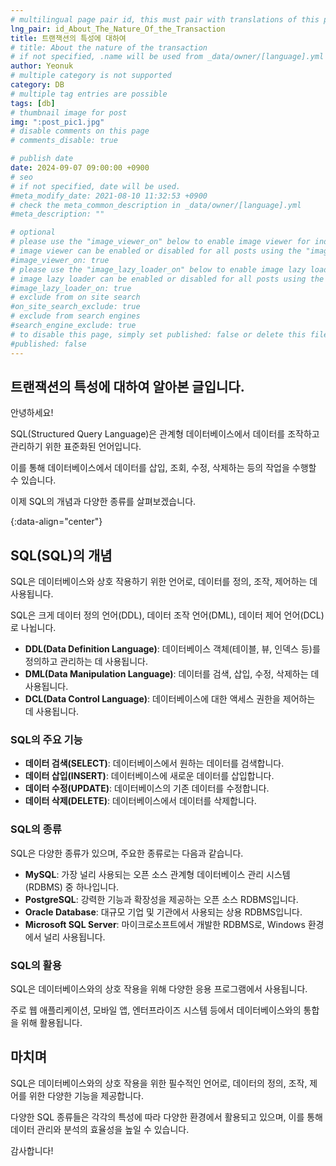 ```yaml
---
# multilingual page pair id, this must pair with translations of this page. (This name must be unique)
lng_pair: id_About_The_Nature_Of_the_Transaction
title: 트랜잭션의 특성에 대하여
# title: About the nature of the transaction
# if not specified, .name will be used from _data/owner/[language].yml
author: Yeonuk
# multiple category is not supported
category: DB
# multiple tag entries are possible
tags: [db]
# thumbnail image for post
img: ":post_pic1.jpg"
# disable comments on this page
# comments_disable: true

# publish date
date: 2024-09-07 09:00:00 +0900
# seo
# if not specified, date will be used.
#meta_modify_date: 2021-08-10 11:32:53 +0900
# check the meta_common_description in _data/owner/[language].yml
#meta_description: ""

# optional
# please use the "image_viewer_on" below to enable image viewer for individual pages or posts (_posts/ or [language]/_posts folders).
# image viewer can be enabled or disabled for all posts using the "image_viewer_posts: true" setting in _data/conf/main.yml.
#image_viewer_on: true
# please use the "image_lazy_loader_on" below to enable image lazy loader for individual pages or posts (_posts/ or [language]/_posts folders).
# image lazy loader can be enabled or disabled for all posts using the "image_lazy_loader_posts: true" setting in _data/conf/main.yml.
#image_lazy_loader_on: true
# exclude from on site search
#on_site_search_exclude: true
# exclude from search engines
#search_engine_exclude: true
# to disable this page, simply set published: false or delete this file
#published: false
---
```


<!-- outline-start -->

## 트랜잭션의 특성에 대하여 알아본 글입니다.

안녕하세요!

SQL(Structured Query Language)은 관계형 데이터베이스에서 데이터를 조작하고 관리하기 위한 표준화된 언어입니다.

이를 통해 데이터베이스에서 데이터를 삽입, 조회, 수정, 삭제하는 등의 작업을 수행할 수 있습니다.

이제 SQL의 개념과 다양한 종류를 살펴보겠습니다.

{:data-align="center"}

<!-- outline-end -->

## SQL(SQL)의 개념

SQL은 데이터베이스와 상호 작용하기 위한 언어로, 데이터를 정의, 조작, 제어하는 데 사용됩니다.

SQL은 크게 데이터 정의 언어(DDL), 데이터 조작 언어(DML), 데이터 제어 언어(DCL)로 나뉩니다.

- **DDL(Data Definition Language)**: 데이터베이스 객체(테이블, 뷰, 인덱스 등)를 정의하고 관리하는 데 사용됩니다.
- **DML(Data Manipulation Language)**: 데이터를 검색, 삽입, 수정, 삭제하는 데 사용됩니다.
- **DCL(Data Control Language)**: 데이터베이스에 대한 액세스 권한을 제어하는 데 사용됩니다.

### SQL의 주요 기능

- **데이터 검색(SELECT)**: 데이터베이스에서 원하는 데이터를 검색합니다.
- **데이터 삽입(INSERT)**: 데이터베이스에 새로운 데이터를 삽입합니다.
- **데이터 수정(UPDATE)**: 데이터베이스의 기존 데이터를 수정합니다.
- **데이터 삭제(DELETE)**: 데이터베이스에서 데이터를 삭제합니다.

### SQL의 종류

SQL은 다양한 종류가 있으며, 주요한 종류로는 다음과 같습니다.

- **MySQL**: 가장 널리 사용되는 오픈 소스 관계형 데이터베이스 관리 시스템(RDBMS) 중 하나입니다.
- **PostgreSQL**: 강력한 기능과 확장성을 제공하는 오픈 소스 RDBMS입니다.
- **Oracle Database**: 대규모 기업 및 기관에서 사용되는 상용 RDBMS입니다.
- **Microsoft SQL Server**: 마이크로소프트에서 개발한 RDBMS로, Windows 환경에서 널리 사용됩니다.

### SQL의 활용

SQL은 데이터베이스와의 상호 작용을 위해 다양한 응용 프로그램에서 사용됩니다.

주로 웹 애플리케이션, 모바일 앱, 엔터프라이즈 시스템 등에서 데이터베이스와의 통합을 위해 활용됩니다.

## 마치며

SQL은 데이터베이스와의 상호 작용을 위한 필수적인 언어로, 데이터의 정의, 조작, 제어를 위한 다양한 기능을 제공합니다.

다양한 SQL 종류들은 각각의 특성에 따라 다양한 환경에서 활용되고 있으며, 이를 통해 데이터 관리와 분석의 효율성을 높일 수 있습니다.

감사합니다!
